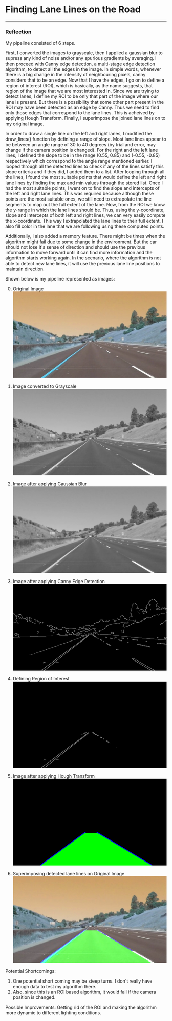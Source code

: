 # **Finding Lane Lines on the Road** 

[//]: # (Image References)

[image1]: ./pipeline_steps/0.Original_image.png "Original Image"
[image2]: ./pipeline_steps/1.Grayscale_image.png "Image converted to Grayscale"
[image3]: ./pipeline_steps/2.After_Gaussian_Blur.png "Image after applying Gaussian Blur"
[image4]: ./pipeline_steps/3.After_Canny_Edge_Detection.png "Image after applying Canny Edge Detection"
[image5]: ./pipeline_steps/4.Region_of_Interest.png "Defining Region of Interest"
[image6]: ./pipeline_steps/5.After_Hough_Transform.png "Image after applying Hough Transform"
[image7]: ./pipeline_steps/6.Superimposed_image.png "Superimposing detected lane lines on Original Image"

---

### Reflection

My pipeline consisted of 6 steps. 

First, I converted the images to grayscale, then I applied a gaussian blur to supress any kind of noise and/or any spurious gradients by averaging. I then proceed with Canny edge detection, a multi-stage edge detection algorithm, to detect all the edges in the image. In simple words, whenever there is a big change in the intensity of neighbouring pixels, canny considers that to be an edge. Now that I have the edges, I go on to define a region of interest (ROI), which is basically, as the name suggests, that region of the image that we are most interested in. Since we are trying to detect lanes, I define my ROI to be only that part of the image where our lane is present. But there is a possiblilty that some other part present in the ROI may have been detected as an edge by Canny. Thus we need to find only those edges that correspond to the lane lines. This is acheived by applying Hough Transform. Finally, I superimpose the joined lane lines on to my original image.

In order to draw a single line on the left and right lanes, I modified the draw_lines() function by defining a range of slope. Most lane lines appear to be between an angle range of 30 to 40 degrees (by trial and error, may change if the camera position is changed). For the right and the left lane lines, I defined the slope to be in the range (0.55, 0.85) and (-0.55, -0.85) respectively which correspond to the angle range mentioned earlier. I looped through all the detected lines to check if any of the lines satisfy this slope criteria and if they did, I added them to a list. After looping through all the lines, I found the most suitable points that would define the left and right lane lines by finding the max and min values through the stored list. Once I had the most suitable points, I went on to find the slope and intercepts of the left and right lane lines. This was required because although these points are the most suitable ones, we still need to extrapolate the line segments to map out the full extent of the lane. Now, from the ROI we know the y-range in which the lane lines should be. Thus, using the y-coordinate, slope and intercepts of both left and right lines, we can very easily compute the x-coordinate. This way I extrapolated the lane lines to their full extent. I also fill color in the lane that we are following using these computed points.

Additionally, I also added a memory feature. There might be times when the algorithm might fail due to some change in the environment. But the car should not lose it's sense of direction and should use the previous information to move forward until it can find more information and the algorithm starts working again. In the scenario, where the algorithm is not able to detect new lane lines, it will use the previous lane line positions to maintain direction.

Shown below is my pipeline represented as images:

0. Original Image
![alt text][image1]

1. Image converted to Grayscale
![alt text][image2]

2. Image after applying Gaussian Blur
![alt text][image3]

3. Image after applying Canny Edge Detection
![alt text][image4]

4. Defining Region of Interest
![alt text][image5]

5. Image after applying Hough Transform
![alt text][image6]

6. Superimposing detected lane lines on Original Image
![alt text][image7]


Potential Shortcomings:
1. One potential short coming may be steep turns. I don't really have enough data to test my algorithm there.
2. Also, since this is an ROI based algorithm, it would fail if the camera position is changed.


Possible Improvements:
Getting rid of the ROI and making the algorithm more dynamic to different lighting conditions.
